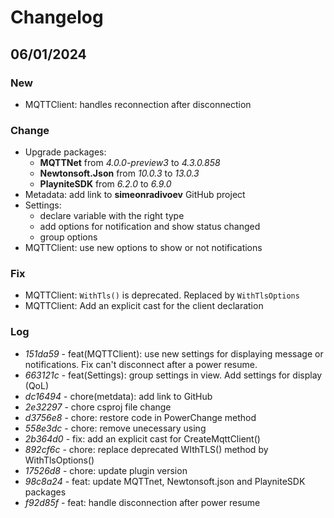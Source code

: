 # Changelog

## 06/01/2024

### New

- MQTTClient: handles reconnection after disconnection

### Change

- Upgrade packages:
  - **MQTTNet** from *4.0.0-preview3* to *4.3.0.858*
  - **Newtonsoft.Json** from *10.0.3* to *13.0.3*
  - **PlayniteSDK** from *6.2.0* to *6.9.0*
- Metadata: add link to **simeonradivoev** GitHub project
- Settings: 
  - declare variable with the right type
  - add options for notification and show status changed
  - group options
- MQTTClient: use new options to show or not notifications


### Fix

- MQTTClient: `WithTls()` is deprecated. Replaced by `WithTlsOptions`
- MQTTClient: Add an explicit cast for the client declaration

### Log

- *151da59* - feat(MQTTClient): use new settings for displaying message or notifications. Fix can't disconnect after a power resume.
- *663121c* - feat(Settings): group settings in view. Add settings for display (QoL)
- *dc16494* - chore(metdata): add link to GitHub
- *2e32297* - chore csproj file change
- *d3756e8* - chore: restore code in PowerChange method
- *558e3dc* - chore: remove unecessary using
- *2b364d0* - fix: add an explicit cast for CreateMqttClient()
- *892cf6c* - chore: replace deprecated WIthTLS() method by WithTlsOptions()
- *17526d8* - chore: update plugin version
- *98c8a24* - feat: update MQTTnet, Newtonsoft.json and PlayniteSDK packages
- *f92d85f* - feat: handle disconnection after power resume
